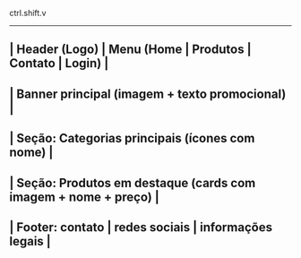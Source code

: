 
ctrl.shift.v


------------------------------------------------------
| Header (Logo)            | Menu (Home | Produtos | Contato | Login)  |
------------------------------------------------------
| Banner principal (imagem + texto promocional)          |
------------------------------------------------------
| Seção: Categorias principais (ícones com nome)        |
------------------------------------------------------
| Seção: Produtos em destaque (cards com imagem + nome + preço) |
------------------------------------------------------
| Footer: contato | redes sociais | informações legais   |
------------------------------------------------------

